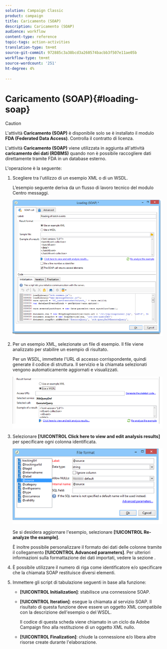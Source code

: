 ```yaml
---
solution: Campaign Classic
product: campaign
title: Caricamento (SOAP)
description: Caricamento (SOAP)
audience: workflow
content-type: reference
topic-tags: action-activities
translation-type: tm+mt
source-git-commit: 972885c3a38bcd3a260574bacbb3f507e11ae05b
workflow-type: tm+mt
source-wordcount: '251'
ht-degree: 4%

---
```



# Caricamento (SOAP){#loading-soap}

>[!CAUTION]
>
>L&#39;attività **Caricamento (SOAP)** è disponibile solo se è installato il modulo **FDA (Federated Data Access)**. Controlla il contratto di licenza.

L&#39;attività **Caricamento (SOAP)** viene utilizzata in aggiunta all&#39;attività **caricamento dei dati (RDBMS)** quando non è possibile raccogliere dati direttamente tramite FDA in un database esterno.

L&#39;operazione è la seguente:

1. Scegliere tra l&#39;utilizzo di un esempio XML o di un WSDL.

   L’esempio seguente deriva da un flusso di lavoro tecnico del modulo Centro messaggi.

   ![](assets/load_soap_002.png)

1. Per un esempio XML, selezionate un file di esempio. Il file viene analizzato per stabilire un esempio di risultato.

   Per un WSDL, immettete l&#39;URL di accesso corrispondente, quindi generate il codice di struttura. Il servizio e la chiamata selezionati vengono automaticamente aggiornati e visualizzati.

   ![](assets/soap_load_003.png)

1. Selezionare **[!UICONTROL Click here to view and edit analysis results]** per specificare ogni colonna identificata.

   ![](assets/soap_load_001.png)

   Se si desidera aggiornare l&#39;esempio, selezionare **[!UICONTROL Re-analyze the example]**.

   È inoltre possibile personalizzare il formato dei dati delle colonne tramite il collegamento **[!UICONTROL Advanced parameters]**. Per ulteriori informazioni sulla formattazione dei dati importati, vedere la sezione [](../../platform/using/importing-data.md#import-wizard).

1. È possibile utilizzare il numero di riga come identificatore e/o specificare che la chiamata SOAP restituisce diversi elementi.
1. Immettere gli script di tabulazione seguenti in base alla funzione:

   * **[!UICONTROL Initialization]**: stabilisce una connessione SOAP.
   * **[!UICONTROL Iteration]**: esegue la chiamata al servizio SOAP. Il risultato di questa funzione deve essere un oggetto XML compatibile con la descrizione dell&#39;esempio o del WSDL.

      Il codice di questa scheda viene chiamato in un ciclo da  Adobe Campaign fino alla restituzione di un oggetto XML nullo.

   * **[!UICONTROL Finalization]**: chiude la connessione e/o libera altre risorse create durante l&#39;elaborazione.

